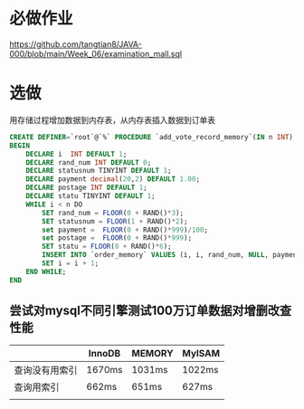 # 必做作业

https://github.com/tangtian8/JAVA-000/blob/main/Week_06/examination_mall.sql



# 选做

用存储过程增加数据到内存表，从内存表插入数据到订单表

```sql
CREATE DEFINER=`root`@`%` PROCEDURE `add_vote_record_memory`(IN n INT)
BEGIN
	DECLARE i  INT DEFAULT 1;
    DECLARE rand_num INT DEFAULT 0;
    DECLARE statusnum TINYINT DEFAULT 1;
    DECLARE payment decimal(20,2) DEFAULT 1.00;
    DECLARE postage INT DEFAULT 1;
    DECLARE statu TINYINT DEFAULT 1;
    WHILE i < n DO
        SET rand_num = FLOOR(0 + RAND()*3);
        SET statusnum = FLOOR(1 + RAND()*2);
        set payment =  FLOOR(0 + RAND()*999)/100;
        set postage =  FLOOR(0 + RAND()*999);
		SET statu = FLOOR(0 + RAND()*6);
        INSERT INTO `order_memory` VALUES (i, i, rand_num, NULL, payment,statusnum,postage,statu,now(),now(),now(),now(),now(),now());
        SET i = i + 1;
    END WHILE;
END
```

## 尝试对mysql不同引擎测试100万订单数据对增删改查性能

|                | InnoDB | MEMORY | MyISAM |
| -------------- | ------ | ------ | ------ |
| 查询没有用索引 | 1670ms | 1031ms | 1022ms |
| 查询用索引     | 662ms  | 651ms  | 627ms  |
|                |        |        |        |

